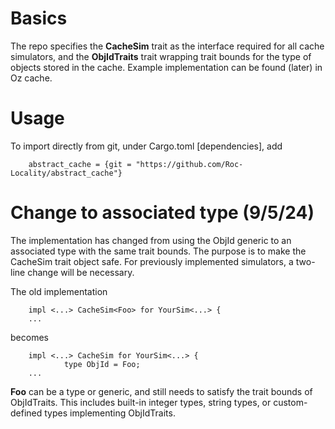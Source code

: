 # Basics

The repo specifies the **CacheSim** trait as the interface required for all cache simulators, and the **ObjIdTraits** trait wrapping trait bounds for the type of objects stored in the cache. Example implementation can be found (later) in Oz cache.



# Usage
To import directly from git, under Cargo.toml [dependencies], add

        abstract_cache = {git = "https://github.com/Roc-Locality/abstract_cache"}


# Change to associated type (9/5/24)

The implementation has changed from using the ObjId generic to an associated type with the same trait bounds. The purpose is to make the CacheSim trait object safe. For previously implemented simulators, a two-line change will be necessary.

The old implementation

        impl <...> CacheSim<Foo> for YourSim<...> {
        ...

becomes

        impl <...> CacheSim for YourSim<...> {
                type ObjId = Foo;
        ...

**Foo** can be a type or generic, and still needs to satisfy the trait bounds of ObjIdTraits. This includes built-in integer types, string types, or custom-defined types implementing ObjIdTraits. 

